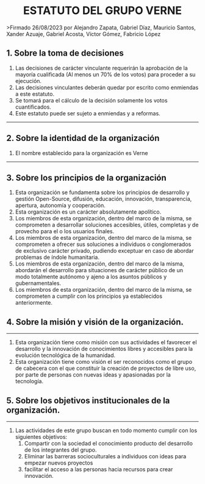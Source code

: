 <center> <h1> ESTATUTO DEL GRUPO VERNE </h1> </center>
>Firmado 26/08/2023 por Alejandro Zapata, Gabriel Díaz, Mauricio Santos, Xander Azuaje, Gabriel Acosta, Víctor Gómez, Fabricio López

## 1. Sobre la toma de decisiones

1. Las decisiones de carácter vinculante requerirán la aprobación de la mayoría cualificada (Al menos un 70% de los votos) para proceder a su ejecución.
2. Las decisiones vinculantes deberán quedar por escrito como enmiendas a este estatuto.
3. Se tomará para el cálculo de la decisión solamente los votos cuantificados.
4. Este estatuto puede ser sujeto a enmiendas y a reformas.
---

## 2. Sobre la identidad de la organización

1. El nombre establecido para la organización es Verne
---

## 3. Sobre los principios de la organización

1. Esta organización se fundamenta sobre los principios de desarrollo y gestión Open-Source, difusión, educación, innovación, transparencia, apertura, autonomía y cooperación.
2. Esta organización es un carácter absolutamente apolítico.
3. Los miembros de esta organización, dentro del marco de la misma, se comprometen a desarrollar soluciones accesibles, útiles, completas y de provecho para el o los usuarios finales.
4. Los miembros de esta organización, dentro del marco de la misma, se comprometen a ofrecer sus soluciones a individuos o conglomerados de exclusivo carácter privado, pudiendo exceptuar en caso de abordar problemas de índole humanitaria.
5. Los miembros de esta organización, dentro del marco de la misma, abordarán el desarrollo para situaciones de carácter público de un modo totalmente autónomo y ajeno a los asuntos públicos y gubernamentales.
6. Los miembros de esta organización, dentro del marco de la misma, se comprometen a cumplir con los principios ya establecidos anteriormente.

## 4. Sobre la misión y visión de la organización.
---
1. Esta organización tiene como misión con sus actividades el favorecer el desarrollo y la innovación de conocimientos libres y accesibles para la evolución tecnológica de la humanidad.
2. Esta organización tiene como visión el ser reconocidos como el grupo de cabecera con el que constituir la creación de proyectos de libre uso, por parte de personas con nuevas ideas y apasionadas por la tecnología.

## 5. Sobre los objetivos institucionales de la organización.
---
1. Las actividades de este grupo buscan en todo momento cumplir con los siguientes objetivos:
	1. Compartir con la sociedad el conocimiento producto del desarrollo de los integrantes del grupo.
	2. Eliminar las barreras socioculturales a individuos con ideas para empezar nuevos proyectos
	3. facilitar el acceso a las personas hacia recursos para crear innovación.
